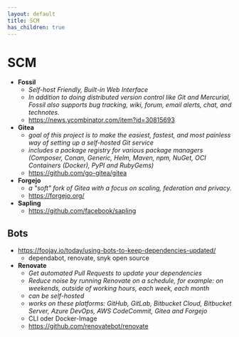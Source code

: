 ```yaml
---
layout: default
title: SCM
has_children: true
---
```


# SCM
- **Fossil**
    - *Self-host Friendly, Built-in Web Interface*
    - *In addition to doing distributed version control like Git and Mercurial, Fossil also supports bug tracking, wiki, forum, email alerts, chat, and technotes.*
    - <https://news.ycombinator.com/item?id=30815693>
- **Gitea**
    - *goal of this project is to make the easiest, fastest, and most painless way of setting up a self-hosted Git service*
    - *includes a package registry for various package managers (Composer, Conan, Generic, Helm, Maven, npm, NuGet, OCI Containers (Docker), PyPI and RubyGems)* 
    - <https://github.com/go-gitea/gitea>
- **Forgejo**
    - *a "soft" fork of Gitea with a focus on scaling, federation and privacy.*
    - <https://forgejo.org/>
- **Sapling**
    - <https://github.com/facebook/sapling>

## Bots
- <https://foojay.io/today/using-bots-to-keep-dependencies-updated/>
  - dependabot, renovate, snyk open source
- **Renovate**
    - *Get automated Pull Requests to update your dependencies*
    - *Reduce noise by running Renovate on a schedule, for example: on weekends, outside of working hours, each week, each month*
    - *can be self-hosted*
    - *works on these platforms: GitHub, GitLab, Bitbucket Cloud, Bitbucket Server, Azure DevOps, AWS CodeCommit, Gitea and Forgejo*
    - CLI oder Docker-Image
    - <https://github.com/renovatebot/renovate>
